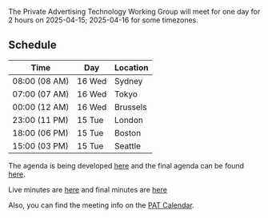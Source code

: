 The Private Advertising Technology Working Group will meet for one day for 2 hours on 2025-04-15; 2025-04-16 for some timezones.

 ## Schedule

 | Time          | Day    | Location      |
 | ------------- | ------ | ------------- |
 | 08:00 (08 AM) | 16 Wed | Sydney        |
 | 07:00 (07 AM) | 16 Wed | Tokyo         |
 | 00:00 (12 AM) | 16 Wed | Brussels      |
 | 23:00 (11 PM) | 15 Tue | London        |
 | 18:00 (06 PM) | 15 Tue | Boston        |
 | 15:00 (03 PM) | 15 Tue | Seattle       |

 The agenda is being developed [here](https://github.com/w3c/patwg/issues/) and the final agenda can be found [here](https://github.com/w3c/patwg/blob/main/meetings/2025/01-telecons/04-15-agenda.md).

 Live minutes are [here](https://docs.google.com/document/d/12xXYG5ghLf0cYEfsx8sL7jYK1FFBhLBkqhU3y2oTu44/edit?usp=sharing) and final minutes are [here](https://github.com/w3c/patwg/blob/main/meetings/2025/01-telecons/04-15-minutes.md)

 Also, you can find the meeting info on the [PAT Calendar](https://www.w3.org/groups/wg/pat/calendar/).
